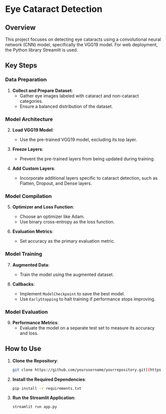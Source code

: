 # Eye Cataract Detection

## Overview

This project focuses on detecting eye cataracts using a convolutional neural network (CNN) model, specifically the VGG19 model. For web deployment, the Python library Streamlit is used.

## Key Steps

### Data Preparation

1. **Collect and Prepare Dataset**: 
   - Gather eye images labeled with cataract and non-cataract categories.
   - Ensure a balanced distribution of the dataset.

### Model Architecture

2. **Load VGG19 Model**: 
   - Use the pre-trained VGG19 model, excluding its top layer.
   
3. **Freeze Layers**: 
   - Prevent the pre-trained layers from being updated during training.
   
4. **Add Custom Layers**: 
   - Incorporate additional layers specific to cataract detection, such as Flatten, Dropout, and Dense layers.

### Model Compilation

5. **Optimizer and Loss Function**: 
   - Choose an optimizer like Adam.
   - Use binary cross-entropy as the loss function.
   
6. **Evaluation Metrics**: 
   - Set accuracy as the primary evaluation metric.

### Model Training

7. **Augmented Data**: 
   - Train the model using the augmented dataset.
   
8. **Callbacks**: 
   - Implement `ModelCheckpoint` to save the best model.
   - Use `EarlyStopping` to halt training if performance stops improving.

### Model Evaluation

9. **Performance Metrics**: 
   - Evaluate the model on a separate test set to measure its accuracy and loss.

## How to Use

1. **Clone the Repository**:
    ```bash
    git clone https://github.com/yourusername/yourrepository.git](https://github.com/Naman-bangari/Eye-cataract-detection.git
    ```

2. **Install the Required Dependencies**:
    ```bash
    pip install -r requirements.txt
    ```

3. **Run the Streamlit Application**:
    ```bash
    streamlit run app.py
    ```

